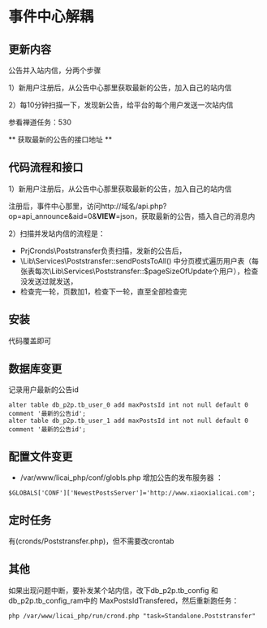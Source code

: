 # 事件中心解耦

## 更新内容

公告并入站内信，分两个步骤

1）新用户注册后，从公告中心那里获取最新的公告，加入自己的站内信

2）每10分钟扫描一下，发现新公告，给平台的每个用户发送一次站内信

参看禅道任务：530

** 获取最新的公告的接口地址 **

## 代码流程和接口

1）新用户注册后，从公告中心那里获取最新的公告，加入自己的站内信

注册后，事件中心那里，访问http://域名/api.php?op=api_announce&aid=0&__VIEW__=json，获取最新的公告，插入自己的消息内

2）扫描并发站内信的流程是：

- PrjCronds\Poststransfer负责扫描，发新的公告后，
- \Lib\Services\Poststransfer::sendPostsToAll()
中分页模式遍历用户表（每张表每次\Lib\Services\Poststransfer::$pageSizeOfUpdate个用户），检查没发送过就发送，
- 检查完一轮，页数加1，检查下一轮，直至全部检查完

## 安装

代码覆盖即可

## 数据库变更

记录用户最新的公告id

	alter table db_p2p.tb_user_0 add maxPostsId int not null default 0 comment '最新的公告id';
	alter table db_p2p.tb_user_1 add maxPostsId int not null default 0 comment '最新的公告id';

## 配置文件变更

- /var/www/licai_php/conf/globls.php 增加公告的发布服务器 ：

`$GLOBALS['CONF']['NewestPostsServer']='http://www.xiaoxialicai.com';`

## 定时任务

有(cronds/Poststransfer.php)，但不需要改crontab

## 其他

如果出现问题中断，要补发某个站内信，改下db_p2p.tb_config 和 db_p2p.tb_config_ram中的
MaxPostsIdTransfered，然后重新跑任务：

`php /var/www/licai_php/run/crond.php "task=Standalone.Poststransfer"`
